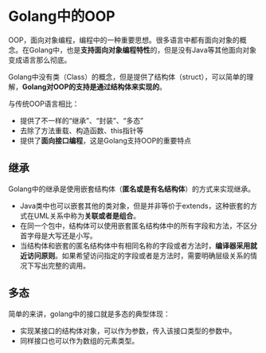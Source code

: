# Golang中的OOP

OOP，面向对象编程，编程中的一种重要思想。很多语言中都有面向对象的概念。在Golang中，也是**支持面向对象编程特性**的，但是没有Java等其他面向对象变成语言那么彻底。

Golang中没有类（Class）的概念，但是提供了结构体（struct），可以简单的理解，**Golang对OOP的支持是通过结构体来实现的**。

与传统OOP语言相比：

- 提供了不一样的“继承”、“封装”、“多态”
- 去除了方法重载、构造函数、this指针等
- 提供了**面向接口编程**，这是Golang支持OOP的重要特点



## 继承

Golang中的继承是使用嵌套结构体（**匿名或是有名结构体**）的方式来实现继承。

- Java类中也可以嵌套其他的类对象，但是并非等价于extends，这种嵌套的方式在UML关系中称为**关联或者是组合**。
- 在同一个包中，结构体可以使用嵌套匿名结构体中的所有字段和方法，不区分首字母是大写还是小写。
- 当结构体和嵌套的匿名结构体中有相同名称的字段或者方法时，**编译器采用就近访问原则**。如果希望访问指定的字段或者是方法时，需要明确层级关系的情况下写出完整的调用。

## 多态

简单的来讲，golang中的接口就是多态的典型体现：

- 实现某接口的结构体对象，可以作为参数，传入该接口类型的参数中。
- 同样接口也可以作为数组的元素类型。
